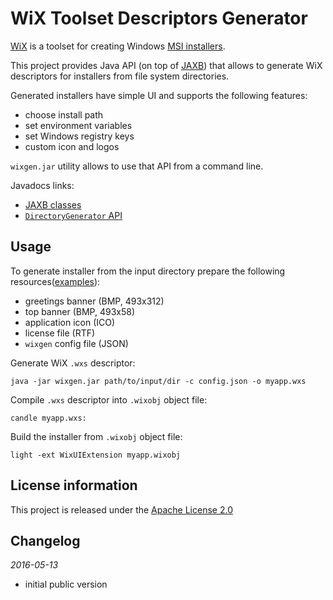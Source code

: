 WiX Toolset Descriptors Generator
=================================

[WiX](http://wixtoolset.org/) is a toolset for creating Windows [MSI installers](https://en.wikipedia.org/wiki/Windows_Installer).

This project provides Java API (on top of [JAXB](https://en.wikipedia.org/wiki/Java_Architecture_for_XML_Binding))
that allows to generate WiX descriptors for installers from file system directories.

Generated installers have simple UI and supports the following features:

 - choose install path
 - set environment variables
 - set Windows registry keys
 - custom icon and logos

`wixgen.jar` utility allows to use that API from a command line.

Javadocs links:

  - [JAXB classes](http://akashche.github.io/wixgen/wixgen-jaxb/apidocs)
  - [`DirectoryGenerator` API](http://akashche.github.io/wixgen/wixgen-dir/apidocs)

Usage
-----

To generate installer from the input directory prepare the following resources([examples](https://github.com/akashche/wixgen/tree/master/wixgen-dir/src/test/resources/com/redhat/akashche/wixgen/dir)):

 - greetings banner (BMP, 493x312)
 - top banner (BMP, 493x58)
 - application icon (ICO)
 - license file (RTF)
 - `wixgen` config file (JSON)

Generate WiX `.wxs` descriptor:

    java -jar wixgen.jar path/to/input/dir -c config.json -o myapp.wxs

Compile `.wxs` descriptor into `.wixobj` object file:

    candle myapp.wxs:

Build the installer from `.wixobj` object file:

    light -ext WixUIExtension myapp.wixobj

License information
-------------------

This project is released under the [Apache License 2.0](http://www.apache.org/licenses/LICENSE-2.0)

Changelog
---------

*2016-05-13*

 * initial public version